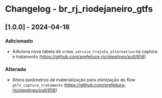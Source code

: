 # Changelog - br_rj_riodejaneiro_gtfs

## [1.0.0] - 2024-04-18

### Adicionado

- Adiciona nova tabela de `ordem_servico_trajeto_alternativo` na captura e tratamento (https://github.com/prefeitura-rio/pipelines/pull/656)

### Alterado

- Altera parâmetros de materialização para otimização do flow `gtfs_captura_tratamento` (https://github.com/prefeitura-rio/pipelines/pull/656)